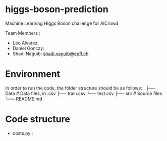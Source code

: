 # higgs-boson-prediction
Machine Learning HIggs Boson challenge for AICrowd

Team Members : 
* Léo Alvarez: 
* Daniel Gonczy: 
* Shadi Naguib: shadi.naguib@epfl.ch

# Environment
In order to run the code, the folder structure should be as follows: 
.
├── Data                    # Data files, in .csv
    ├── train.csv
    └── test.csv
├── src                     # Source files
└── README.md


# Code structure

* costs.py : 

